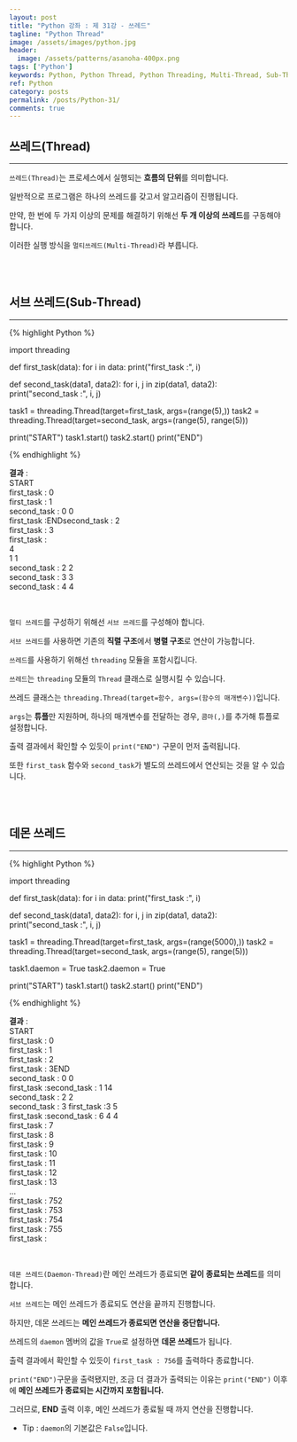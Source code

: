 ```yaml
---
layout: post
title: "Python 강좌 : 제 31강 - 쓰레드"
tagline: "Python Thread"
image: /assets/images/python.jpg
header:
  image: /assets/patterns/asanoha-400px.png
tags: ['Python']
keywords: Python, Python Thread, Python Threading, Multi-Thread, Sub-Thread, Daemon-Thread
ref: Python
category: posts
permalink: /posts/Python-31/
comments: true
---
```


## 쓰레드(Thread) ##
----------

`쓰레드(Thread)`는 프로세스에서 실행되는 **흐름의 단위**를 의미합니다.

일반적으로 프로그램은 하나의 쓰레드를 갖고서 알고리즘이 진행됩니다.

만약, 한 번에 두 가지 이상의 문제를 해결하기 위해선 **두 개 이상의 쓰레드**를 구동해야합니다.

이러한 실행 방식을 `멀티쓰레드(Multi-Thread)`라 부릅니다.

<br>
<br>

## 서브 쓰레드(Sub-Thread) ##
----------

{% highlight Python %}

import threading


def first_task(data):
    for i in data:
        print("first_task :", i)


def second_task(data1, data2):
    for i, j in zip(data1, data2):
        print("second_task :", i, j)


task1 = threading.Thread(target=first_task, args=(range(5),))
task2 = threading.Thread(target=second_task, args=(range(5), range(5)))

print("START")
task1.start()
task2.start()
print("END")

{% endhighlight %}

**결과**
:    
START<br>
first_task : 0<br>
first_task : 1<br>
second_task : 0 0<br>
first_task :ENDsecond_task : 2<br>
first_task : 3<br>
first_task :<br>
 4<br>
1 1<br>
second_task : 2 2<br>
second_task : 3 3<br>
second_task : 4 4<br>

<br>

`멀티 쓰레드`를 구성하기 위해선 `서브 쓰레드`를 구성해야 합니다.

`서브 쓰레드`를 사용하면 기존의 **직렬 구조**에서 **병렬 구조**로 연산이 가능합니다. 

`쓰레드`를 사용하기 위해선 `threading` 모듈을 포함시킵니다.

`쓰레드`는 `threading` 모듈의 `Thread` 클래스로 실행시킬 수 있습니다.

쓰레드 클래스는 `threading.Thread(target=함수, args=(함수의 매개변수))`입니다.

`args`는 **튜플**만 지원하며, 하나의 매개변수를 전달하는 경우, `콤마(,)`를 추가해 튜플로 설정합니다.

출력 결과에서 확인할 수 있듯이 `print("END")` 구문이 먼저 출력됩니다.

또한 `first_task` 함수와 `second_task`가 별도의 쓰레드에서 연산되는 것을 알 수 있습니다.

<br>
<br>

## 데몬 쓰레드 ##
----------

{% highlight Python %}

import threading


def first_task(data):
    for i in data:
        print("first_task :", i)


def second_task(data1, data2):
    for i, j in zip(data1, data2):
        print("second_task :", i, j)


task1 = threading.Thread(target=first_task, args=(range(5000),))
task2 = threading.Thread(target=second_task, args=(range(5), range(5)))

task1.daemon = True
task2.daemon = True

print("START")
task1.start()
task2.start()
print("END")

{% endhighlight %}

**결과**
:    
START<br>
first_task : 0<br>
first_task : 1<br>
first_task : 2<br>
first_task : 3END<br>
second_task : 0 0<br>
first_task :second_task :  1 14<br>
second_task : 2 2<br>
second_task : 3 first_task :3 5<br>
first_task :second_task : 6 4 4<br>
first_task : 7<br>
first_task : 8<br>
first_task : 9<br>
first_task : 10<br>
first_task : 11<br>
first_task : 12<br>
first_task : 13<br>
...<br>
first_task : 752<br>
first_task : 753<br>
first_task : 754<br>
first_task : 755<br>
first_task :<br>

<br>

`데몬 쓰레드(Daemon-Thread)`란 메인 쓰레드가 종료되면 **같이 종료되는 쓰레드**를 의미합니다.

`서브 쓰레드`는 메인 쓰레드가 종료되도 연산을 끝까지 진행합니다.

하지만, 데몬 쓰레드는 **메인 쓰레드가 종료되면 연산을 중단합니다.**

쓰레드의 `daemon` 멤버의 값을 `True`로 설정하면 **데몬 쓰레드**가 됩니다.

출력 결과에서 확인할 수 있듯이 `first_task : 756`를 출력하다 종료합니다.

`print("END")`구문을 출력됐지만, 조금 더 결과가 출력되는 이유는 `print("END")` 이후에 **메인 쓰레드가 종료되는 시간까지 포함됩니다.**

그러므로, **END** 출력 이후, 메인 쓰레드가 종료될 때 까지 연산을 진행합니다.

* Tip : `daemon`의 기본값은 `False`입니다.
